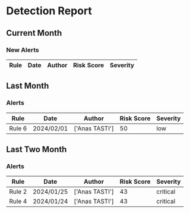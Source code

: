 # Detection Report
## Current Month
### New Alerts
| Rule | Date | Author | Risk Score | Severity |
| --- | --- | --- | --- | --- |
## Last Month
### Alerts
| Rule | Date | Author | Risk Score | Severity |
| --- | --- | --- | --- | --- |
| Rule 6|2024/02/01|['Anas TASTI']|50|low
## Last Two Month
### Alerts
| Rule | Date | Author | Risk Score | Severity |
| --- | --- | --- | --- | --- |
|Rule 2|2024/01/25|['Anas TASTI']|43|critical
|Rule 4|2024/01/24|['Anas TASTI']|43|critical
